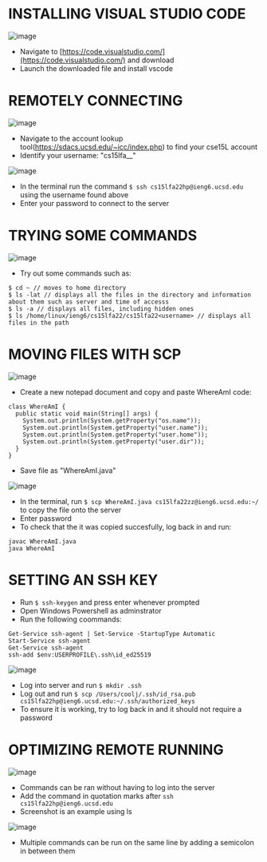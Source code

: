 # INSTALLING VISUAL STUDIO CODE



![image](https://user-images.githubusercontent.com/114262093/193373251-babb9c46-64ee-4528-8a79-39b77f4dd1ca.png)

* Navigate to [https://code.visualstudio.com/](https://code.visualstudio.com/) and download
* Launch the downloaded file and install vscode






# REMOTELY CONNECTING



![image](https://user-images.githubusercontent.com/114262093/193374575-7238070b-a6be-4d85-8c48-8a0ba54f5c47.png)

* Navigate to the account lookup tool(https://sdacs.ucsd.edu/~icc/index.php) to find your cse15L account
* Identify your username: "cs15lfa__"

![image](https://user-images.githubusercontent.com/114262093/193374327-a18f6da7-abf0-4afa-9991-4d7ba2fb3411.png)

* In the terminal run the command `$ ssh cs15lfa22hp@ieng6.ucsd.edu` using the username found above
* Enter your password to connect to the server




# TRYING SOME COMMANDS


![image](https://user-images.githubusercontent.com/114262093/193375572-3dc2c488-81ed-4e4d-8f00-1c8353d6829d.png)

* Try out some commands such as: 

```
$ cd ~ // moves to home directory
$ ls -lat // displays all the files in the directory and information about them such as server and time of accesss
$ ls -a // displays all files, including hidden ones
$ ls /home/linux/ieng6/cs15lfa22/cs15lfa22<username> // displays all files in the path
```





# MOVING FILES WITH SCP



![image](https://user-images.githubusercontent.com/114262093/193375872-4dac9828-4ad5-43c3-960a-7e04bb80107b.png)

* Create a new notepad document and copy and paste WhereAmI code:

```
class WhereAmI {
  public static void main(String[] args) {
    System.out.println(System.getProperty("os.name"));
    System.out.println(System.getProperty("user.name"));
    System.out.println(System.getProperty("user.home"));
    System.out.println(System.getProperty("user.dir"));
  }
}
```

* Save file as "WhereAmI.java"

![image](https://user-images.githubusercontent.com/114262093/193375915-36ffd99f-af37-4538-bd48-f323f1b7c42e.png)

* In the terminal, run `$ scp WhereAmI.java cs15lfa22zz@ieng6.ucsd.edu:~/` to copy the file onto the server
* Enter password
* To check that the it was copied succesfully, log back in and run:

```
javac WhereAmI.java
java WhereAmI
```






# SETTING AN SSH KEY

* Run `$ ssh-keygen` and press enter whenever prompted
* Open Windows Powershell as adminstrator
* Run the following coommands: 

```
Get-Service ssh-agent | Set-Service -StartupType Automatic
Start-Service ssh-agent
Get-Service ssh-agent
ssh-add $env:USERPROFILE\.ssh\id_ed25519
```

![image](https://user-images.githubusercontent.com/114262093/193376074-7343e88e-b05b-40a8-a9ff-9863b0857dea.png)

* Log into server and run `$ mkdir .ssh`
* Log out and run `$ scp /Users/coolj/.ssh/id_rsa.pub cs15lfa22hp@ieng6.ucsd.edu:~/.ssh/authorized_keys`
* To ensure it is working, try to log back in and it should not require a password




# OPTIMIZING REMOTE RUNNING

![image](https://user-images.githubusercontent.com/114262093/193376254-a5ff8db5-b6e8-4352-a5a8-0c891207e330.png)

* Commands can be ran without having to log into the server
* Add the command in quotation marks after `ssh cs15lfa22hp@ieng6.ucsd.edu`
* Screenshot is an example using ls


![image](https://user-images.githubusercontent.com/114262093/193376355-f22c1b4d-006c-4b1b-829d-a69ee7b57871.png)

* Multiple commands can be run on the same line by adding a semicolon in between them
